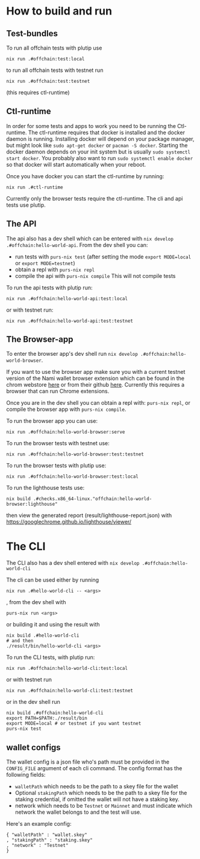 # How to build and run

## Test-bundles

To run all offchain tests with plutip use
```
nix run .#offchain:test:local
```
to run all offchain tests with testnet run
```
nix run .#offchain:test:testnet
```
(this requires ctl-runtime)

## Ctl-runtime

In order for some tests and apps to work you need to be running the Ctl-runtime.
The ctl-runtime requires that docker is installed and the docker daemon is running.
Installing docker will depend on your package manager, but might look like `sudo apt-get docker` or `pacman -S docker`.
Starting the docker daemon depends on your init system but is usually `sudo systemctl start docker`.
You probably also want to run `sudo systemctl enable docker` so that docker will start automatically when your reboot.

Once you have docker you can start the ctl-runtime by running:

```
nix run .#ctl-runtime
```

Currently only the browser tests require the ctl-runtime.
The cli and api tests use plutip.

## The API

The api also has a dev shell which can be entered with `nix develop .#offchain:hello-world-api`.
From the dev shell you can:
- run tests with `purs-nix test` (after setting the mode `export MODE=local` or `export MODE=testnet`)
- obtain a repl with `purs-nix repl`
- compile the api with `purs-nix compile` This will not compile tests

To run the api tests with plutip run:
```
nix run .#offchain:hello-world-api:test:local
```
or with testnet run:
```
nix run .#offchain:hello-world-api:test:testnet
```

## The Browser-app

To enter the browser app's dev shell run `nix develop .#offchain:hello-world-browser`.

If you want to use the browser app make sure you with a current testnet version of the Nami wallet
browser extension which can be found
in the chrom webstore [here](https://chrome.google.com/webstore/detail/nami/lpfcbjknijpeeillifnkikgncikgfhdo)
or from their github [here](https://github.com/berry-pool/nami).
Currently this requires a browser that can run Chrome extensions.

Once you are in the dev shell you can obtain a repl with: `purs-nix repl`, or compile the browser app with `purs-nix compile`.

To run the browser app you can use:
```
nix run .#offchain:hello-world-browser:serve
```

To run the browser tests with testnet use:
```
nix run .#offchain:hello-world-browser:test:testnet
```

To run the browser tests with plutip use:
```
nix run .#offchain:hello-world-browser:test:local
```

To run the lighthouse tests use:
```
nix build .#checks.x86_64-linux."offchain:hello-world-browser:lighthouse"
```
then view the generated report (result/lighthouse-report.json) with https://googlechrome.github.io/lighthouse/viewer/

# The CLI

The CLI also has a dev shell entered with `nix develop .#offchain:hello-world-cli`

The cli can be used either by running
```
nix run .#hello-world-cli -- <args>
```
, from the dev shell with
```
purs-nix run <args>
```
or building it and using the result with
```
nix build .#hello-world-cli
# and then
./result/bin/hello-world-cli <args>
```

To run the CLI tests, with plutip run:
```
nix run .#offchain:hello-world-cli:test:local
```
or with testnet run
```
nix run .#offchain:hello-world-cli:test:testnet
```
or in the dev shell run
```
nix build .#offchain:hello-world-cli
export PATH=$PATH:./result/bin
export MODE=local # or testnet if you want testnet
purs-nix test
```

## wallet configs

The wallet config is a json file who's path must be provided in the `CONFIG_FILE` argument of each cli command.
The config format has the following fields:
- `walletPath` which needs to be the path to a skey file for the wallet
- Optional `stakingPath` which needs to be the path to a skey file for the staking credential, if omitted the wallet will not have a staking key.
- network which needs to be `Testnet` or `Mainnet` and must indicate which network the wallet belongs to and the test will use.

Here's an example config:
```
{ "walletPath" : "wallet.skey"
, "stakingPath" : "staking.skey"
, "network" : "Testnet"
}
```
